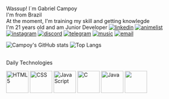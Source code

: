 Wassup! I´m Gabriel Campoy
<BR>I'm from Brazil<BR>
At the moment, I'm training my skill and getting knowlegde <BR>
I'm 21 years old and am Junior Developer
[![linkedin](https://img.shields.io/badge/LinkedIn-0077B5?style=for-the-badge&logo=linkedin&logoColor=white)](https://www.linkedin.com/in/gabriel-campoy)
[![animelist](https://img.shields.io/badge/Myanimelist-2E51A2?style=for-the-badge&logo=myanimelist&logoColor=white)](https://myanimelist.net/profile/CampoyBR)
[![instagram](https://img.shields.io/badge/Instagram-E4405F?style=for-the-badge&logo=instagram&logoColor=white)](https://www.instagram.com/_campoygabriel_/)
[![discord](https://img.shields.io/badge/Discord-7289DA?style=for-the-badge&logo=discord&logoColor=white)](https://discord.gg/gHj3UmGx8d)
[![telegram](https://img.shields.io/badge/Telegram-2CA5E0?style=for-the-badge&logo=telegram&logoColor=white)](https://t.me/+h4NSD2KJjxJlNTdh)
[![music](https://img.shields.io/badge/Spotify-1ED760?&style=for-the-badge&logo=spotify&logoColor=white)](https://open.spotify.com/playlist/207QHAbAYxu7d5o2jjQG0V?si=76acb2599fb74ef7)
[![email](https://img.shields.io/badge/Microsoft_Outlook-0078D4?style=for-the-badge&logo=microsoft-outlook&logoColor=white)](fernandocampoy1@hotmail.com)

![Campoy's GitHub stats](https://github-readme-stats.vercel.app/api?username=Campoy777&theme=tokyonight&show_icons=true) ![Top Langs](https://github-readme-stats.vercel.app/api/top-langs/?username=Campoy777&theme=tokyonight&show_progress=true)

<br> Daily Technologies </br>

<div style="display: inline_block">
  <img src="https://cdn.jsdelivr.net/gh/devicons/devicon/icons/html5/html5-plain-wordmark.svg" alt="HTML5" height="60" width="60">
  <img src="https://cdn.jsdelivr.net/gh/devicons/devicon/icons/css3/css3-plain-wordmark.svg" alt="CSS" height="60" width="60">
  <img src="https://cdn.jsdelivr.net/gh/devicons/devicon/icons/javascript/javascript-original.svg" alt="JavaScript" height="60" width="60">
  <img src="https://cdn.jsdelivr.net/gh/devicons/devicon/icons/c/c-original.svg" alt="C" height="60" width="60">
  <img src="https://cdn.jsdelivr.net/gh/devicons/devicon/icons/java/java-original-wordmark.svg" alt="Java" height="60" width="60">
  <img src="https://cdn.jsdelivr.net/gh/devicons/devicon/icons/windows8/windows8-original.svg" height="60" width="60">
</div>





